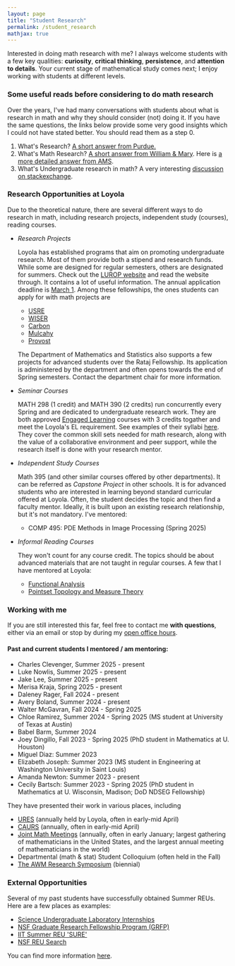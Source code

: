 ```yaml
---
layout: page
title: "Student Research"
permalink: /student_research
mathjax: true
---
```


Interested in doing math research with me? I always welcome students with a few key qualities: **curiosity**, **critical thinking**, **persistence**, and **attention to details**. 
Your current stage of mathematical study comes next; I enjoy working with students at different levels. 

### Some useful reads before considering to do math research
Over the years, I've had many conversations with students about what is research in math and why they should consider (not) doing it. If you have the same questions, the links below provide some very good insights which I could not have stated better. You should read them as a step 0.

1. What's Research? [A short answer from Purdue.](https://www.purdue.edu/science/careers/find_internship_research/getting_started_with_research/what_is_research.html)
2. What's Math Research? [A short answer from William & Mary](https://www.wm.edu/as/mathematics/research/undergraduate_research/). Here is [a more detailed answer from AMS](https://blogs.ams.org/phdplus/2017/04/17/math-is-like-science-only-proof-y/).
3. What's Undergraduate research in math? A very interesting [discussion on stackexchange](https://academia.stackexchange.com/questions/49595/is-it-common-for-an-undergraduate-thesis-in-pure-mathematics-to-prove-something).


### Research Opportunities at Loyola
Due to the theoretical nature, there are several different ways to do research in math, including research projects, independent study (courses), reading courses.

- _Research Projects_

  Loyola has established programs that aim on promoting undergraduate research. Most of them provide both a stipend and research funds. While some are designed for regular semesters, others are designated for summers. Check out the [LUROP website](https://www.luc.edu/celts/programs/undergraduateresearch/) and read the website through. It contains a lot of useful information. The annual application deadline is <ins>March 1</ins>. Among these fellowships, the ones students can apply for with math projects are 
  - [USRE](https://www.luc.edu/cas/academics/undergraduateresearchopportunities/)
  - [WISER](https://www.luc.edu/gannon/wiser.shtml)
  - [Carbon](https://www.luc.edu/celts/programs/undergraduateresearch/fellowships/carbonfellows/)
  - [Mulcahy](https://www.luc.edu/cas/academics/undergraduateresearchopportunities/mulcahyfellowshipexperiences/)
  - [Provost](https://www.luc.edu/celts/programs/undergraduateresearch/fellowships/provostfellowship/)

  The Department of Mathematics and Statistics also supports a few projects for advanced students over the Rataj Fellowship. Its application is administered by the department and often opens towards the end of Spring semesters. Contact the department chair for more information.


- _Seminar Courses_
  
  MATH 298 (1 credit) and MATH 390 (2 credits) run concurrently every Spring and are dedicated to undergraduate research work. They are both approved <ins>Engaged Learning</ins> courses with 3 credits togather and meet the Loyola's EL requirement. See examples of their syllabi [here](https://loyolauniversitychicago-my.sharepoint.com/:f:/g/personal/xwan1_luc_edu/EmLEoqdNFG5GoQP56-2v0sgB_UWlK9cDdbK2Jr9BELW6GA). They cover the common skill sets needed for math research, along with the value of a collaborative environment and peer support, while the research itself is done with your research mentor.


- _Independent Study Courses_
  
  Math 395 (and other similar courses offered by other departments). It can be referred as _Capstone Project_ in other schools. It is for advanced students who are interested in learning beyond standard curricular offered at Loyola. Often, the student decides the topic and then find a faculty mentor. Ideally, it is built upon an existing research relationship, but it's not mandatory. I've mentored:
  - COMP 495: PDE Methods in Image Processing (Spring 2025)


- _Informal Reading Courses_

  They won't count for any course credit. The topics should be about advanced materials that are not taught in regular courses. A few that I have mentored at Loyola:
  - [Functional Analysis](https://www.overleaf.com/read/dtdrczdwrbnt#79c706)
  - [Pointset Topology and Measure Theory](https://www.overleaf.com/read/thmjyvvtcffc#7268f6)

### Working with me

If you are still interested this far, feel free to contact me **with questions**, either via an email or stop by during my [open office hours](https://xiangwanmath.github.io/).  

#### Past and current students I mentored / am mentoring:


<!---
  - [Babel Barm](https://github.com/xiangwanmath/luc_USRE/blob/main/B.Barm_USRE_2024.ipynb): Summer. 2024 ([talk slides](https://github.com/xiangwanmath/luc_USRE/blob/main/B.Babel_slides_USRE_2024.pdf))
  - [Avery Boland](https://github.com/averyb197/Real-USRE): Summer. 2024  
--->
  - Charles Clevenger, Summer 2025 - present
  - Luke Nowlis, Summer 2025 - present
  - Jake Lee, Summer 2025 - present
  - Merisa Kraja, Spring 2025 - present
  - Daleney Rager, Fall 2024 - present
  - Avery Boland, Summer 2024 - present
  - Walter McGavran, Fall 2024 - Spring 2025
  - Chloe Ramirez, Summer 2024 - Spring 2025 (MS student at University of Texas at Austin)
  - Babel Barm, Summer 2024
  - Joey Dingillo, Fall 2023 - Spring 2025 (PhD student in Mathematics at U. Houston)
  - Miguel Diaz: Summer 2023
  - Elizabeth Joseph: Summer 2023 (MS student in Engineering at Washington University in Saint Louis)
  - Amanda Newton: Summer 2023 - present
  - Cecily Bartsch: Summer 2023 - Spring 2025 (PhD student in Mathematics at U. Wisconsin, Madison; DoD NDSEG Fellowship)

They have presented their work in various places, including
- [URES](https://www.luc.edu/celts/symposium/) (annually held by Loyola, often in early-mid April)
- [CAURS](https://www.caurs.com/) (annually, often in early-mid April)
- [Joint Math Meetings](https://www.ams.org/meetings/national/national) (annually, often in early January; largest gathering of mathematicians in the United States, and the largest annual meeting of mathematicians in the world)
- Departmental (math & stat) Student Colloquium (often held in the Fall)
- [The AWM Research Symposium](https://awm-math.org/meetings/) (biennial)

### External Opportunities

Several of my past students have successfully obtained Summer REUs. Here are a few places as examples:
- [Science Undergraduate Laboratory Internships](https://science.osti.gov/wdts/suli)
- [NSF Graduate Research Fellowship Program (GRFP)](https://new.nsf.gov/funding/opportunities/nsf-graduate-research-fellowship-program-grfp)
- [IIT Summer REU 'SURE'](https://www.iit.edu/computing/research/student-research/SURE)
- [NSF REU Search](https://www.nsf.gov/funding/initiatives/reu/search?f%5b0%5d=reu_research_area:25741)

You can find more information [here](https://www.luc.edu/math/scholarshipsopportunities/).


